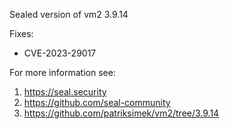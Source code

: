 Sealed version of vm2 3.9.14

Fixes:
- CVE-2023-29017

For more information see:
  1. https://seal.security
  2. https://github.com/seal-community
  3. https://github.com/patriksimek/vm2/tree/3.9.14
